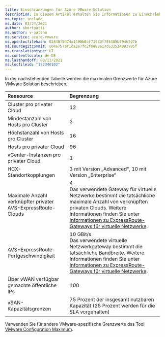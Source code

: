 ```yaml
---
title: Einschränkungen für Azure VMware Solution
description: In diesem Artikel erhalten Sie Informationen zu Einschränkungen für Azure VMware Solution.
ms.topic: include
ms.date: 03/24/2021
author: shortpatti
ms.author: v-patsho
ms.service: azure-vmware
ms.openlocfilehash: 02840f5d74a1490b0af71933f795385b70467d7b
ms.sourcegitcommit: 0046757af1da267fc2f0e88617c633524883795f
ms.translationtype: HT
ms.contentlocale: de-DE
ms.lasthandoff: 08/13/2021
ms.locfileid: "122346102"
---
```

<!-- Used in /azure/azure-resource-manager/management/azure-subscription-service-limits.md and concepts-networking.md -->

In der nachstehenden Tabelle werden die maximalen Grenzwerte für Azure VMware Solution beschrieben.

| **Ressource** | **Begrenzung** |
| :-- | :-- |
| Cluster pro privater Cloud | 12 |
| Mindestanzahl von Hosts pro Cluster | 3 |
| Höchstanzahl von Hosts pro Cluster | 16 |
| Hosts pro privater Cloud | 96 |
| vCenter-Instanzen pro privater Cloud | 1  |
| HCX-Standortkopplungen | 3 mit Version „Advanced“, 10 mit Version „Enterprise“ |
| Maximale Anzahl verknüpfter privater AVS-ExpressRoute-Clouds | 4<br />Das verwendete Gateway für virtuelle Netzwerke bestimmt die tatsächliche maximale Anzahl von verknüpften privaten Clouds.  Weitere Informationen finden Sie unter [Informationen zu ExpressRoute-Gateways für virtuelle Netzwerke](../../expressroute/expressroute-about-virtual-network-gateways.md). | 
| AVS-ExpressRoute-Portgeschwindigkeit | 10 GBit/s<br />Das verwendete virtuelle Netzwerkgateway bestimmt die tatsächliche Bandbreite. Weitere Informationen finden Sie unter [Informationen zu ExpressRoute-Gateways für virtuelle Netzwerke](../../expressroute/expressroute-about-virtual-network-gateways.md). | 
| Über vWAN verfügbar gemachte öffentliche IPs | 100 |
| vSAN-Kapazitätsgrenzen | 75 Prozent der insgesamt nutzbaren Kapazität (25 Prozent werden für die SLA vorgehalten)  |

Verwenden Sie für andere VMware-spezifische Grenzwerte das Tool [VMware Configuration Maximum](https://configmax.vmware.com/).
